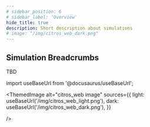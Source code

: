 ```yaml
---
# sidebar_position: 6
# sidebar_label: 'Overview'
hide_title: true
description: Short description about simulations
# image: "/img/citros_web_dark.png"
---
```


## Simulation Breadcrumbs

TBD
<!-- import ThemedImage from '@theme/ThemedImage'; -->
import useBaseUrl from '@docusaurus/useBaseUrl';

<ThemedImage
  alt="citros_web image"
  sources={{
    light: useBaseUrl('/img/citros_web_light.png'),
    dark: useBaseUrl('/img/citros_web_dark.png'),
  }}
  
/>

<!-- ### Logging in

To log in to CITROS ...

See more in a [Citros guide book](/docs_citros_web). -->